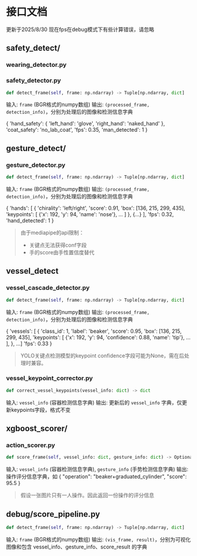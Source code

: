 # 接口文档
更新于2025/8/30 
现在fps在debug模式下有些计算错误，请忽略

## safety_detect/

### wearing_detector.py

### safety_detector.py

```python
def detect_frame(self, frame: np.ndarray) -> Tuple[np.ndarray, dict]
```
输入: `frame` (BGR格式的numpy数组)
输出: `(processed_frame, detection_info)`，分别为处理后的图像和检测信息字典

{
  'hand_safety': {
    'left_hand': 'glove',
    'right_hand': 'naked_hand'
  },
  'coat_safety': 'no_lab_coat',
  'fps': 0.35,
  'man_detected': 1
}

## gesture_detect/

### gesture_detector.py

```python
def detect_frame(self, frame: np.ndarray) -> Tuple[np.ndarray, dict]
```
输入: `frame` (BGR格式的numpy数组)
输出: `(processed_frame, detection_info)`，分别为处理后的图像和检测信息字典

{
  'hands': [
    {
      'chirality': 'left/right',
      'score': 0.91,
      'box': [136, 215, 299, 435],
      'keypoints': [
        {'x': 192, 'y': 94, 'name': 'nose'},
        ...
      ]
    },
    {...}
  ],
  'fps': 0.32,
  'hand_detected': 1
}

> 由于mediapipe的api限制：
> - 关键点无法获得conf字段
> - 手的score由手性置信度替代

## vessel_detect

### vessel_cascade_detector.py

```python
def detect_frame(self, frame: np.ndarray) -> Tuple[np.ndarray, dict]
```
输入: `frame` (BGR格式的numpy数组)
输出: `(processed_frame, detection_info)`，分别为处理后的图像和检测信息字典

{
  'vessels': [
    {
      'class_id': 1,
      'label': 'beaker',
      'score': 0.95,
      'box': [136, 215, 299, 435],
      'keypoints': [
        {'x': 192, 'y': 94, 'confidence': 0.88, 'name': 'tip'},
        ...
      ],
    },
    ...]
  'fps': 0.33
}
> YOLO关键点检测模型的keypoint confidence字段可能为None，需在后处理时兼容。

### vessel_keypoint_corrector.py

```python
def correct_vessel_keypoints(vessel_info: dict) -> dict
```
输入: `vessel_info` (容器检测信息字典)
输出: 更新后的 `vessel_info` 字典，仅更新keypoints字段，格式不变

## xgboost_scorer/

### action_scorer.py

```python
def score_frame(self, vessel_info: dict, gesture_info: dict) -> Optional[dict]
```
输入: `vessel_info` (容器检测信息字典), `gesture_info` (手势检测信息字典)
输出: 操作评分信息字典，如
{
  "operation": "beaker+graduated_cylinder",
  "score": 95.5
}

> 假设一张图片只有一人操作。因此返回一份操作的评分信息

## debug/score_pipeline.py

```python
def detect_frame(self, frame: np.ndarray) -> Tuple[np.ndarray, dict]
```
输入: `frame` (BGR格式的numpy数组)
输出: `(vis_frame, result)`，分别为可视化图像和包含 vessel_info、gesture_info、score_result 的字典